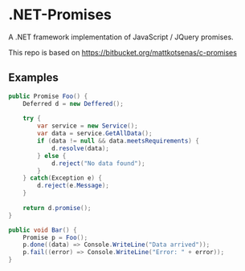 # .NET-Promises
A .NET framework implementation of JavaScript / JQuery promises.

This repo is based on https://bitbucket.org/mattkotsenas/c-promises

## Examples
```csharp
public Promise Foo() {
    Deferred d = new Deffered();
    
    try {
        var service = new Service();
        var data = service.GetAllData();
        if (data != null && data.meetsRequirements) {
            d.resolve(data);
        } else {
            d.reject("No data found");
        }
    } catch(Exception e) {
        d.reject(e.Message);
    }
    
    return d.promise();
}

public void Bar() {
    Promise p = Foo();
    p.done((data) => Console.WriteLine("Data arrived"));
    p.fail((error) => Console.WriteLine("Error: " + error));
}
```
